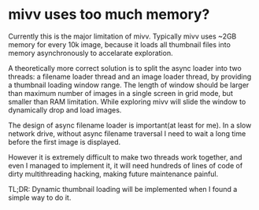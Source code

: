 # mivv uses too much memory?

Currently this is the major limitation of mivv.
Typically mivv uses ~2GB memory for every 10k image,
because it loads all thumbnail files into memory asynchronously
to accelarate exploration.

A theoretically more correct solution is to
split the async loader into two threads:
a filename loader thread and an image loader thread,
by providing a thumbnail loading window range.
The length of window should be larger than
maximum number of images in a single screen in grid mode,
but smaller than RAM limitation.
While exploring mivv will slide the window to
dynamically drop and load images.

The design of async filename loader is important(at least for me).
In a slow network drive, without async filename traversal
I need to wait a long time before the first image is displayed.

However it is extremely difficult to make two threads work together,
and even I managed to implement it,
it will need hundreds of lines of code of dirty multithreading hacking,
making future maintenance painful.

TL;DR: Dynamic thumbnail loading will be implemented when I found a simple way to do it.
